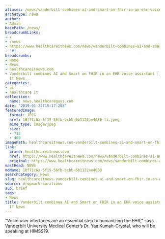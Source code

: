 ```yaml
---
aliases: /news/vanderbilt-combines-ai-and-smart-on-fhir-in-an-ehr-voice-assistant-healthcare-it-news
archetype: news
author:
- Admin
basePath: /news/
breadcrumbLinks:
- /
- /news
- https://www.healthcareitnews.com/news/vanderbilt-combines-ai-and-smart-fhir-ehr-voice-assistant
- '#'
breadcrumbs:
- Home
- News
- healthcareitnews.com
- Vanderbilt combines AI and Smart on FHIR in an EHR voice assistant | Healthcare
  IT News
categories:
- ai
- healthcare it
collection:
  name: news.healthcareguys.com
date: '2019-01-22T15:17:20Z'
featuredImage:
  format: JPEG
  href: 10f71c6a-5f19-56fb-bcbb-6b1122ae4050-fi.jpeg
  mime_type: image/jpeg
  size:
  - 712
  - 400
imagePath: healthcareitnews.com-vanderbilt-combines-ai-and-smart-on-fhir-in-an-ehr-voice-assistant-healthcare-it-news
link:
  brand: healthcareitnews.com
  href: https://www.healthcareitnews.com/news/vanderbilt-combines-ai-and-smart-fhir-ehr-voice-assistant
  original: https://www.healthcareitnews.com/news/vanderbilt-combines-ai-and-smart-fhir-ehr-voice-assistant
mastHead: NEWS
mdName: 10f71c6a-5f19-56fb-bcbb-6b1122ae4050
searchCategory: News
slug: healthcareitnews-vanderbilt-combines-ai-and-smart-on-fhir-in-an-ehr-voice-assistant-healthcare-it-news
source: dropmark-curations
sub: brief
tags:
- News
title: Vanderbilt combines AI and Smart on FHIR in an EHR voice assistant | Healthcare
  IT News
---
```


"Voice user interfaces are an essential step to humanizing the EHR," says Vanderbilt University Medical Center’s Dr. Yaa Kumah-Crystal, who will be speaking at HIMSS19.
